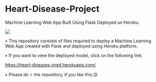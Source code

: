 # Heart-Disease-Project
Machine Learning Web App Built Using Flask Deployed on Heroku

<img src="https://healthblog.uofmhealth.org/sites/consumer/files/2020-01/heart_beating_0.gif">

• This repository consists of files required to deploy a Machine Learning Web App created with Flask and deployed using Heroku platform.

• If you want to view the deployed model, click on the following link:

https://heart-diseases-pred.herokuapp.com/

• Please do ⭐ the repository, if you like this.😊

